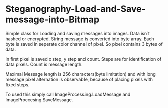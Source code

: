 # Steganography-Load-and-Save-message-into-Bitmap

Simple class for Loading and saving messages into images.
Data isn´t hashed or encrypted. String message is converted into byte array. Each byte is saved in seperate color channel of pixel. So pixel contains 3 bytes of data.

In first pixel is saved x step, y step and count. 
Steps are for identification of data pixels. Count is message length. 

Maximal Message length is 256 characters(byte limitation) and with long message pixel alternation is observable, because of placing pixels with fixed steps.

To used this simply call ImageProcessing.LoadMessage and ImageProccesing.SaveMessage.
